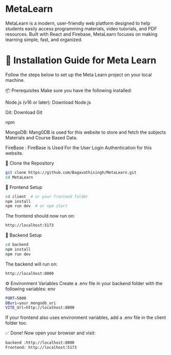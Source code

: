 # MetaLearn

MetaLearn is a modern, user-friendly web platform designed to help students easily access programming materials, video tutorials, and PDF resources. Built with React and Firebase, MetaLearn focuses on making learning simple, fast, and organized.

# 🚀 Installation Guide for Meta Learn

Follow the steps below to set up the Meta Learn project on your local machine.

📦 Prerequisites
Make sure you have the following installed:

Node.js (v16 or later): Download Node.js

Git: Download Git

npm

MongoDB:
Mang0DB is used for this website to store and fetch the subjects Materials and Course Based Data.

FireBase :
FireBase is Used For the User Login Authentication for this website.

📁 Clone the Repository

```bash
git clone https://github.com/Bagavathisingh/MetaLearn.git
cd MetaLearn
```

🔧 Frontend Setup

```bash
cd client  # or your frontend folder
npm install
npm run dev  # or npm start
```

The frontend should now run on:

```bash
http://localhost:5173
```

🔧 Backend Setup

```bash
cd backend
npm install
npm run dev
```

The backend will run on:

```bash
http://localhost:8000
```

⚙️ Environment Variables
Create a .env file in your backend folder with the following variables:
env

```bash
PORT=5000
DBuri=your_mongodb_uri
VITE_Url=http://localhost:8000
```

If your frontend also uses environment variables, add a .env file in the client folder too.

✅ Done!
Now open your browser and visit:

```bash
backend :http://localhost:8000
Frontend: http://localhost:5173
```
